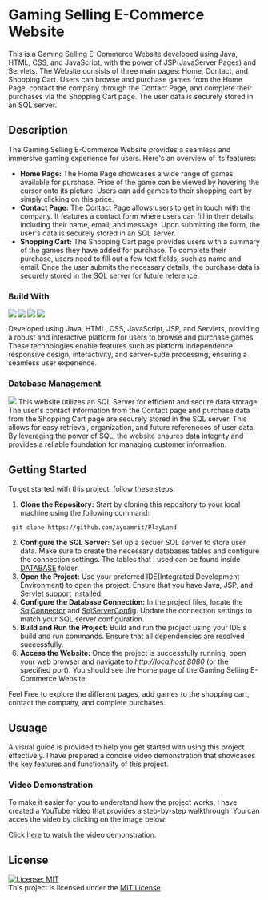 # Gaming Selling E-Commerce Website

This is a Gaming Selling E-Commerce Website developed using Java, HTML, CSS, and JavaScript, with the power of JSP(JavaServer Pages) and Servlets. The Website consists of three main pages: Home, Contact, and Shopping Cart. Users can browse and purchase games from the Home Page, contact the company through the Contact Page, and complete their purchases via the Shopping Cart page. The user data is securely stored in an SQL server.

## Description
The Gaming Selling E-Commerce Website provides a seamless and immersive gaming experience for users. Here's an overview of its features:
+ **Home Page:** The Home Page showcases a wide range of games available for purchase. Price of the game can be viewed by hovering the cursor onto its picture. Users can add games to their shopping cart by simply clicking on this price.
+ **Contact Page:** The Contact Page allows users to get in touch with the company. It features a contact form where users can fill in their details, including their name, email, and message. Upon submitting the form, the user's data is securely stored in an SQL server.
+  **Shopping Cart:** The Shopping Cart page provides users with a summary of the games they have added for purchase. To complete their purchase, users need to fill out a few text fields, such as name and email. Once the user submits the necessary details, the purchase data is securely stored in the SQL server for future reference.

### Build With
<img align="left" src="https://img.shields.io/badge/HTML-239120?style=for-the-badge&logo=html5&logoColor=white">
<img align="left" src="https://img.shields.io/badge/CSS-239120?&style=for-the-badge&logo=css3&logoColor=white">
<img align="left" src="https://img.shields.io/badge/JavaScript-F7DF1E?style=for-the-badge&logo=javascript&logoColor=black">
<img src="https://img.shields.io/badge/Java-ED8B00?style=for-the-badge&logo=openjdk&logoColor=white">

Developed using Java, HTML, CSS, JavaScript, JSP, and Servlets, providing a robust and interactive platform for users to browse and purchase games. These technologies enable features such as platform independence responsive design, interactivity, and server-sude processing, ensuring a seamless user experience.

### Database Management
<img src="https://img.shields.io/badge/MySQL-005C84?style=for-the-badge&logo=mysql&logoColor=white">
This website utilizes an SQL Server for efficient and secure data storage. The user's contact information from the Contact page and purchase data from the Shopping Cart page are securely stored in the SQL server. This allows for easy retrieval, organization, and future refereneces of user data. By leveraging the power of SQL, the website ensures data integrity and provides a reliable foundation for managing customer information.

## Getting Started
To get started with this project, follow these steps:
1. **Clone the Repository:** Start by cloning this repository to your local machine using the following command:
```
 git clone https://github.com/ayoamrit/PlayLand
```
2. **Configure the SQL Server:** Set up a secuer SQL server to store user data. Make sure to create the necessary databases tables and configure the connection settings. The tables that I used can be found inside [DATABASE](https://github.com/ayoamrit/PlayLand/tree/main/src/main/webapp/DATABASE) folder.
3. **Open the Project:** Use your preferred IDE(Integrated Development Environment) to open the project. Ensure that you have Java, JSP, and Servlet support installed.
4. **Configure the Database Connection:** In the project files, locate the [SqlConnector](https://github.com/ayoamrit/PlayLand/blob/main/src/main/java/com/playland/database/SqlConnector.java) and [SqlServerConfig](https://github.com/ayoamrit/PlayLand/blob/main/src/main/java/com/playland/database/SqlServerConfig.java). Update the connection settings to match your SQL server configuration.
5. **Build and Run the Project:** Build and run the project using your IDE's build and run commands. Ensure that all dependencies are resolved successfully.
6. **Access the Website:** Once the project is successfully running, open your web browser and navigate to *http://localhost:8080* (or the specified port). You should see the Home page of the Gaming Selling E-Commerce Website.

Feel Free to explore the different pages, add games to the shopping cart, contact the company, and complete purchases.
 
 ## Usuage
A visual guide is provided to help you get started with using this project effectively. I have prepared a concise video demonstration that showcases the key features and functionality of this project.
### Video Demonstration
To make it easier for you to understand how the project works, I have created a YouTube video that provides a steo-by-step walkthrough. You can acces the video by clicking on the image below:

 Click [here](https://youtu.be/gkEnEX4bapI) to watch the video demonstration.
 ## License
 [![License: MIT](https://img.shields.io/badge/License-MIT-yellow.svg)](https://opensource.org/licenses/MIT) </br>
 This project is licensed under the [MIT License](https://github.com/ayoamrit/PlayLand/blob/main/LICENSE).

